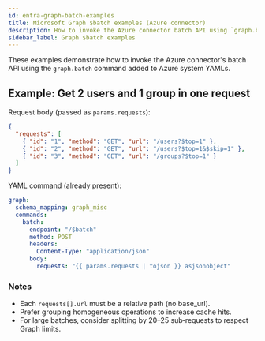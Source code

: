 ```yaml
---
id: entra-graph-batch-examples
title: Microsoft Graph $batch examples (Azure connector)
description: How to invoke the Azure connector batch API using `graph.batch` with real request bodies and YAML command structure.
sidebar_label: Graph $batch examples
---
```


These examples demonstrate how to invoke the Azure connector's batch API using the `graph.batch` command added to Azure system YAMLs.

## Example: Get 2 users and 1 group in one request

Request body (passed as `params.requests`):

```json
{
  "requests": [
    { "id": "1", "method": "GET", "url": "/users?$top=1" },
    { "id": "2", "method": "GET", "url": "/users?$top=1&$skip=1" },
    { "id": "3", "method": "GET", "url": "/groups?$top=1" }
  ]
}
```

YAML command (already present):

```yaml
graph:
  schema_mapping: graph_misc
  commands:
    batch:
      endpoint: "/$batch"
      method: POST
      headers:
        Content-Type: "application/json"
      body:
        requests: "{{ params.requests | tojson }} asjsonobject"
```

### Notes

- Each `requests[].url` must be a relative path (no base_url).
- Prefer grouping homogeneous operations to increase cache hits.
- For large batches, consider splitting by 20–25 sub‑requests to respect Graph limits.


